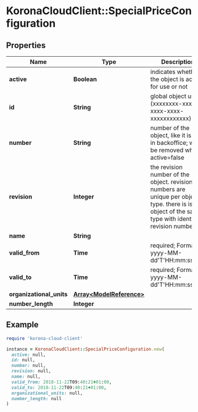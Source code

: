 # KoronaCloudClient::SpecialPriceConfiguration

## Properties

| Name | Type | Description | Notes |
| ---- | ---- | ----------- | ----- |
| **active** | **Boolean** | indicates whether the object is active for use or not | [optional][readonly] |
| **id** | **String** | global object uuid (xxxxxxxx-xxxx-xxxx-xxxx-xxxxxxxxxxxx) | [optional] |
| **number** | **String** | number of the object, like it is set in backoffice; will be removed when active&#x3D;false | [optional] |
| **revision** | **Integer** | the revision number of the object. revision numbers are unique per object-type. there is is no object of the same type with identical revision numbers. | [optional][readonly] |
| **name** | **String** |  | [optional] |
| **valid_from** | **Time** | required; Format: yyyy-MM-dd&#39;T&#39;HH:mm:ssXXX | [optional] |
| **valid_to** | **Time** | required; Format: yyyy-MM-dd&#39;T&#39;HH:mm:ssXXX | [optional] |
| **organizational_units** | [**Array&lt;ModelReference&gt;**](ModelReference.md) |  | [optional] |
| **number_length** | **Integer** |  | [optional] |

## Example

```ruby
require 'korona-cloud-client'

instance = KoronaCloudClient::SpecialPriceConfiguration.new(
  active: null,
  id: null,
  number: null,
  revision: null,
  name: null,
  valid_from: 2018-11-22T09:40:21+01:00,
  valid_to: 2018-11-22T09:40:21+01:00,
  organizational_units: null,
  number_length: null
)
```

